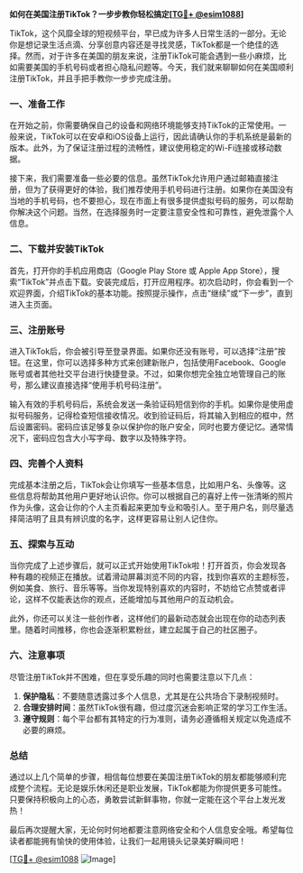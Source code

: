 **如何在美国注册TikTok？一步步教你轻松搞定[[TG💪+ @esim1088](https://t.me/s/esim1088)]**

TikTok，这个风靡全球的短视频平台，早已成为许多人日常生活的一部分。无论你是想记录生活点滴、分享创意内容还是寻找灵感，TikTok都是一个绝佳的选择。然而，对于许多在美国的朋友来说，注册TikTok可能会遇到一些小麻烦，比如需要美国的手机号码或者担心隐私问题等。今天，我们就来聊聊如何在美国顺利注册TikTok，并且手把手教你一步步完成注册。

### 一、准备工作

在开始之前，你需要确保自己的设备和网络环境能够支持TikTok的正常使用。一般来说，TikTok可以在安卓和iOS设备上运行，因此请确认你的手机系统是最新的版本。此外，为了保证注册过程的流畅性，建议使用稳定的Wi-Fi连接或移动数据。

接下来，我们需要准备一些必要的信息。虽然TikTok允许用户通过邮箱直接注册，但为了获得更好的体验，我们推荐使用手机号码进行注册。如果你在美国没有当地的手机号码，也不要担心，现在市面上有很多提供虚拟号码的服务，可以帮助你解决这个问题。当然，在选择服务时一定要注意安全性和可靠性，避免泄露个人信息。

### 二、下载并安装TikTok

首先，打开你的手机应用商店（Google Play Store 或 Apple App Store），搜索“TikTok”并点击下载。安装完成后，打开应用程序。初次启动时，你会看到一个欢迎界面，介绍TikTok的基本功能。按照提示操作，点击“继续”或“下一步”，直到进入主页面。

### 三、注册账号

进入TikTok后，你会被引导至登录界面。如果你还没有账号，可以选择“注册”按钮。在这里，你可以选择多种方式来创建新账户，包括使用Facebook、Google账号或者其他社交平台进行快捷登录。不过，如果你想完全独立地管理自己的账号，那么建议直接选择“使用手机号码注册”。

输入有效的手机号码后，系统会发送一条验证码短信到你的手机。如果你是使用虚拟号码服务，记得检查短信接收情况。收到验证码后，将其输入到相应的框中，然后设置密码。密码应该足够复杂以保护你的账户安全，同时也要方便记忆。通常情况下，密码应包含大小写字母、数字以及特殊字符。

### 四、完善个人资料

完成基本注册之后，TikTok会让你填写一些基本信息，比如用户名、头像等。这些信息将帮助其他用户更好地认识你。你可以根据自己的喜好上传一张清晰的照片作为头像，这会让你的个人主页看起来更加专业和吸引人。至于用户名，则尽量选择简洁明了且具有辨识度的名字，这样更容易让别人记住你。

### 五、探索与互动

当你完成了上述步骤后，就可以正式开始使用TikTok啦！打开首页，你会发现各种有趣的视频正在播放。试着滑动屏幕浏览不同的内容，找到你喜欢的主题标签，例如美食、旅行、音乐等等。当你发现特别喜欢的内容时，不妨给它点赞或者评论，这样不仅能表达你的观点，还能增加与其他用户的互动机会。

此外，你还可以关注一些创作者，这样他们的最新动态就会出现在你的动态列表里。随着时间推移，你也会逐渐积累粉丝，建立起属于自己的社区圈子。

### 六、注意事项

尽管注册TikTok并不困难，但在享受乐趣的同时也需要注意以下几点：

1. **保护隐私**：不要随意透露过多个人信息，尤其是在公共场合下录制视频时。
2. **合理安排时间**：虽然TikTok很有趣，但过度沉迷会影响正常的学习工作生活。
3. **遵守规则**：每个平台都有其特定的行为准则，请务必遵循相关规定以免造成不必要的麻烦。

### 总结

通过以上几个简单的步骤，相信每位想要在美国注册TikTok的朋友都能够顺利完成整个流程。无论是娱乐休闲还是职业发展，TikTok都能为你提供更多可能性。只要保持积极向上的心态，勇敢尝试新鲜事物，你就一定能在这个平台上发光发热！

最后再次提醒大家，无论何时何地都要注意网络安全和个人信息安全哦。希望每位读者都能拥有愉快的使用体验，让我们一起用镜头记录美好瞬间吧！

[[TG💪+ @esim1088](https://t.me/s/esim1088) ![Image](https://i.postimg.cc/4NQfJmqS/Snipaste-2025-05-13-00-14-12.png)]